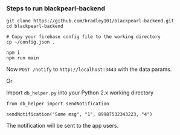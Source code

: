 ### Steps to run blackpearl-backend
```
git clone https://github.com/bradley101/blackpearl-backend.git
cd blackpearl-backend

# Copy your firebase config file to the working directory
cp ~/config.json .

npm i
npm run main
```

Now `POST /notify` to `http://localhost:3443` with the data params.

Or 

Import `db_helper.py` into your Python 2.x working directory
```
from db_helper import sendNotification

sendNotification("Some msg", "1", 89987532343223, "4")
```

The notification will be sent to the app users.
